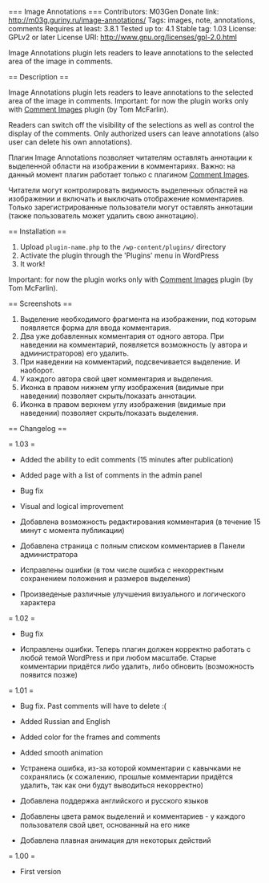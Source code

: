 === Image Annotations ===
Contributors: M03Gen
Donate link: http://m03g.guriny.ru/image-annotations/
Tags: images, note, annotations, comments
Requires at least: 3.8.1
Tested up to: 4.1
Stable tag: 1.03
License: GPLv2 or later
License URI: http://www.gnu.org/licenses/gpl-2.0.html

Image Annotations plugin lets readers to leave annotations to the selected area of the image in comments.

== Description ==

Image Annotations plugin lets readers to leave annotations to the selected area of the image in comments. Important: for now the plugin works only with [Comment Images](https://wordpress.org/plugins/comment-images/) plugin (by Tom McFarlin).

Readers can switch off the visibility of the selections as well as control the display of the comments. Only authorized users can leave annotations (also user can delete his own annotations).


Плагин Image Annotations позволяет читателям оставлять аннотации к выделенной области на изображении в комментариях. Важно: на данный момент плагин работает только с плагином [Comment Images](https://wordpress.org/plugins/comment-images/).

Читатели могут контролировать видимость выделенных областей на изображении и включать и выключать отображение комментариев. Только зарегистрированные пользователи могут оставлять аннотации (также пользователь может удалить свою аннотацию).

== Installation ==

1. Upload `plugin-name.php` to the `/wp-content/plugins/` directory
2. Activate the plugin through the 'Plugins' menu in WordPress
3. It work!

Important: for now the plugin works only with [Comment Images](https://wordpress.org/plugins/comment-images/) plugin (by Tom McFarlin).

== Screenshots ==

1. Выделение необходимого фрагмента на изображении, под которым появляется форма для ввода комментария.
2. Два уже добавленных комментария от одного автора. При наведении на комментарий, появляется возможность (у автора и администраторов) его удалить.
3. При наведении на комментарий, подсвечивается выделение. И наоборот.
4. У каждого автора свой цвет комментария и выделения.
5. Иконка в правом нижнем углу изображения (видимые при наведении) позволяет скрыть/показать аннотации.
6. Иконка в правом верхнем углу изображения (видимые при наведении) позволяет скрыть/показать выделения.

== Changelog ==

= 1.03 =

* Added the ability to edit comments (15 minutes after publication)
* Added page with a list of comments in the admin panel
* Bug fix
* Visual and logical improvement

* Добавлена возможность редактирования комментария (в течение 15 минут с момента публикации)
* Добавлена страница с полным списком комментариев в Панели администратора
* Исправлены ошибки (в том числе ошибка с некорректным сохранением положения и размеров выделения)
* Произведеные различные улучшения визуального и логического характера

= 1.02 =

* Bug fix

* Исправлены ошибки. Теперь плагин должен корректно работать с любой темой WordPress и при любом масштабе. Старые комментарии придётся либо удалить, либо обновить (возможность появится позже)

= 1.01 =

* Bug fix. Past comments will have to delete :( 
* Added Russian and English
* Added color for the frames and comments
* Added smooth animation

* Устранена ошибка, из-за которой комментарии с кавычками не сохранялись (к сожалению, прошлые комментарии придётся удалить, так как они будут выводиться некорректно)
* Добавлена поддержка английского и русского языков
* Добавлены цвета рамок выделений и комментариев - у каждого пользователя свой цвет, основанный на его нике
* Добавлена плавная анимация для некоторых действий

= 1.00 =

* First version
